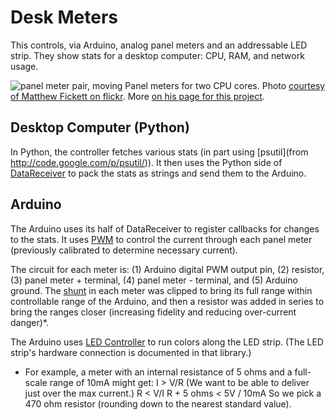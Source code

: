Desk Meters
===========

This controls, via Arduino, analog panel meters and an addressable LED strip. They show stats for a desktop computer: CPU, RAM, and network usage.

![panel meter pair, moving](http://farm8.staticflickr.com/7006/6705796061_f5e1f21770.jpg)
Panel meters for two CPU cores. Photo [courtesy of Matthew Fickett on flickr](http://www.flickr.com/photos/capybararancher/6705796061/). More [on his page for this project](http://www.matthewfickett.com/2012/01/desk-with-meters/).

Desktop Computer (Python)
-------------------------

In Python, the controller fetches various stats (in part using [psutil](from http://code.google.com/p/psutil/)). It then uses the Python side of [DataReceiver](https://github.com/markfickett/DataReceiver) to pack the stats as strings and send them to the Arduino.

Arduino
-------

The Arduino uses its half of DataReceiver to register callbacks for changes to the stats. It uses [PWM](http://arduino.cc/en/Tutorial/PWM) to control the current through each panel meter (previously calibrated to determine necessary current).

The circuit for each meter is: (1) Arduino digital PWM output pin, (2) resistor, (3) panel meter + terminal, (4) panel meter - terminal, and (5) Arduino ground. The [shunt](http://en.wikipedia.org/wiki/Shunt_(electrical)#Use_in_current_measuring) in each meter was clipped to bring its full range within controllable range of the Arduino, and then a resistor was added in series to bring the ranges closer (increasing fidelity and reducing over-current danger)*.

The Arduino uses [LED Controller](https://github.com/markfickett/LED-Controller) to run colors along the LED strip. (The LED strip's hardware connection is documented in that library.)

* For example, a meter with an internal resistance of 5 ohms and a full-scale range of 10mA might get:
	I > V/R	(We want to be able to deliver just over the max current.)
	R < V/I
	R + 5 ohms < 5V / 10mA
So we pick a 470 ohm resistor (rounding down to the nearest standard value).


